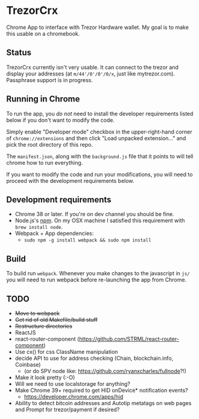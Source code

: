 # TrezorCrx

Chrome App to interface with Trezor Hardware wallet.  My goal is to make
this usable on a chromebook.

## Status

TrezorCrx currently isn't very usable.  It can connect to the trezor and
display your addresses (at `m/44'/0'/0'/0/x`, just like mytrezor.com).
Passphrase support is in progress.

## Running in Chrome

To run the app, you *do not* need to install the developer requirements
listed below if you don't want to modify the code.

Simply enable "Developer mode" checkbox in the upper-right-hand corner of
`chrome://extensions` and then click "Load unpacked extension..." and pick
the root directory of this repo.

The `manifest.json`, along with the `background.js` file that it points to
will tell chrome how to run everything.

If you want to modify the code and run your modifications, you will need to
proceed with the development requirements below.

## Development requirements

  * Chrome 38 or later. If you're on dev channel you should be fine.
  * Node.js's [npm](https://www.npmjs.org/). On my OSX machine I
    satisfied this requirement with `brew install node`.
  * Webpack + App dependencies:
    * `sudo npm -g install webpack && sudo npm install`

## Build

To build run `webpack`.  Whenever you make changes to the javascript in `js/`
you will need to run webpack before re-launching the app from Chrome.

## TODO

  * ~~Move to webpack~~
  * ~~Get rid of old Makefile/buIld stuff~~
  * ~~Restructure directories~~
  * ReactJS
  * react-router-component (https://github.com/STRML/react-router-component)
  * Use cx() for css ClassName manipulation
  * decide API to use for address checking (Chain, blockchain.info, Coinbase)
    * (or do SPV node like: https://github.com/ryanxcharles/fullnode?!)
  * Make it look pretty (:-O)
  * Will we need to use localstorage for anything?
  * Make Chrome 39+ required to get HID onDevice\* notification events?
    * https://developer.chrome.com/apps/hid
  * Ability to detect bitcoin addresses and Autotip metatags on web pages and
    Prompt for trezor/payment if desired?
